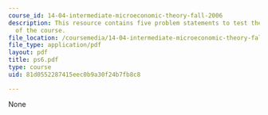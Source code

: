 ```yaml
---
course_id: 14-04-intermediate-microeconomic-theory-fall-2006
description: This resource contains five problem statements to test the students understanding
  of the course.
file_location: /coursemedia/14-04-intermediate-microeconomic-theory-fall-2006/81d0552287415eec0b9a30f24b7fb8c8_ps6.pdf
file_type: application/pdf
layout: pdf
title: ps6.pdf
type: course
uid: 81d0552287415eec0b9a30f24b7fb8c8

---
```

None